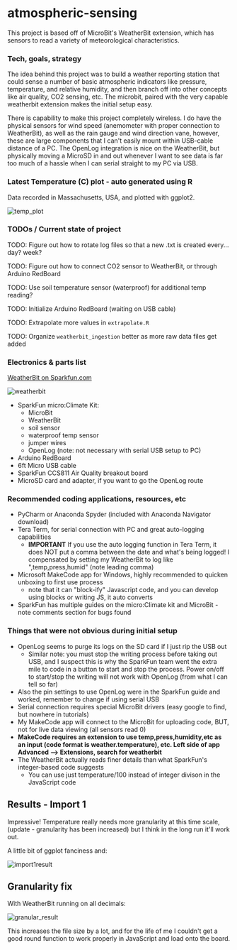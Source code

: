 # atmospheric-sensing
This project is based off of MicroBit's WeatherBit extension, which has sensors to read a variety of
meteorological characteristics.


### Tech, goals, strategy
The idea behind this project was to build a weather reporting station that could sense a 
number of basic atmospheric indicators like pressure, temperature, and relative humidity, and
then branch off into other concepts like air quality, CO2 sensing, etc.  The microbit, paired
with the very capable weatherbit extension makes the initial setup easy.

There is capability to make this project completely wireless.  I do have the physical sensors for
wind speed (anemometer with proper connection to WeatherBit), as well as the rain gauge and
wind direction vane, however, these are large components that I can't easily mount within USB-cable
distance of a PC.  The OpenLog integration is nice on the WeatherBit, but physically moving a 
MicroSD in and out whenever I want to see data is far too much of a hassle when I can serial straight
to my PC via USB.

### Latest Temperature (C) plot - auto generated using R

Data recorded in Massachusetts, USA, and plotted with ggplot2.

![temp_plot](https://github.com/mathemacode/atmospheric-sensing/blob/master/weatherbit_ingestion/latest_temp_plot.png)

### TODOs / Current state of project
TODO: Figure out how to rotate log files so that a new .txt is created every... day? week?

TODO: Figure out how to connect CO2 sensor to WeatherBit, or through Arduino RedBoard

TODO: Use soil temperature sensor (waterproof) for additional temp reading?

TODO: Initialize Arduino RedBoard (waiting on USB cable)

TODO: Extrapolate more values in `extrapolate.R`

TODO: Organize `weatherbit_ingestion` better as more raw data files get added


### Electronics & parts list
[WeatherBit on Sparkfun.com](https://www.sparkfun.com/search/results?term=weatherbit)

![weatherbit](https://github.com/mathemacode/atmospheric-sensing/blob/master/pics_plots/sparkfun_photo.jpg)

- SparkFun micro:Climate Kit:
    - MicroBit
    - WeatherBit
    - soil sensor
    - waterproof temp sensor
    - jumper wires
    - OpenLog (note: not necessary with serial USB setup to PC)
- Arduino RedBoard
- 6ft Micro USB cable
- SparkFun CCS811 Air Quality breakout board
- MicroSD card and adapter, if you want to go the OpenLog route


### Recommended coding applications, resources, etc
- PyCharm or Anaconda Spyder (included with Anaconda Navigator download)
- Tera Term, for serial connection with PC and great auto-logging capabilities
    - **IMPORTANT** If you use the auto logging function in Tera Term, it does NOT put a comma between 
    the date and what's being logged!  I compensated by setting my WeatherBit to log like ",temp,press,humid"
    (note leading comma)
- Microsoft MakeCode app for Windows, highly recommended to quicken unboxing to first use process
    - note that it can "block-ify" Javascript code, and you can develop using blocks or writing JS, it auto converts
- SparkFun has multiple guides on the micro:Climate kit and MicroBit - note comments section for bugs found


### Things that were not obvious during initial setup
- OpenLog seems to purge its logs on the SD card if I just rip the USB out
    - Similar note: you must stop the writing process before taking out USB, and I suspect this is why
    the SparkFun team went the extra mile to code in a button to start and stop the process.  Power on/off to
    start/stop the writing will not work with OpenLog (from what I can tell so far)
- Also the pin settings to use OpenLog were in the SparkFun guide and worked, remember to change if using serial USB
- Serial connection requires special MicroBit drivers (easy google to find, but nowhere in tutorials)
- My MakeCode app will connect to the MicroBit for uploading code, BUT, not for live data viewing (all sensors read 0)
- **MakeCode requires an extension to use temp,press,humidity,etc as an input (code format is weather.temperature), 
etc.  Left side of app Advanced --> Extensions, search for weatherbit**
- The WeatherBit actually reads finer details than what SparkFun's integer-based code suggests
    - You can use just temperature/100 instead of integer divison in the JavaScript code


## Results - Import 1
Impressive!  Temperature really needs more granularity at this time scale, (update - granularity has been increased) 
but I think in the long run it'll work out.

A little bit of ggplot fanciness and:

![import1result](https://github.com/mathemacode/atmospheric-sensing/blob/master/pics_plots/import_11-18-2019/temp_humid_press_plot.png)


## Granularity fix
With WeatherBit running on all decimals:

![granular_result](https://github.com/mathemacode/atmospheric-sensing/blob/master/pics_plots/import_append_11-19-2019/allvals_size1.PNG)

This increases the file size by a lot, and for the life of me I couldn't get a good round function to 
work properly in JavaScript and load onto the board.
